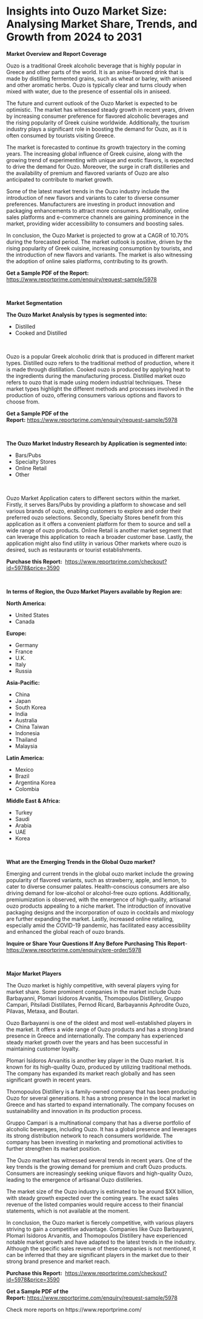 <p><h1>Insights into Ouzo Market Size: Analysing Market Share, Trends, and Growth from 2024 to 2031</h1></p><p><strong>Market Overview and Report Coverage</strong></p>
<p><p>Ouzo is a traditional Greek alcoholic beverage that is highly popular in Greece and other parts of the world. It is an anise-flavored drink that is made by distilling fermented grains, such as wheat or barley, with aniseed and other aromatic herbs. Ouzo is typically clear and turns cloudy when mixed with water, due to the presence of essential oils in aniseed.</p><p>The future and current outlook of the Ouzo Market is expected to be optimistic. The market has witnessed steady growth in recent years, driven by increasing consumer preference for flavored alcoholic beverages and the rising popularity of Greek cuisine worldwide. Additionally, the tourism industry plays a significant role in boosting the demand for Ouzo, as it is often consumed by tourists visiting Greece.</p><p>The market is forecasted to continue its growth trajectory in the coming years. The increasing global influence of Greek cuisine, along with the growing trend of experimenting with unique and exotic flavors, is expected to drive the demand for Ouzo. Moreover, the surge in craft distilleries and the availability of premium and flavored variants of Ouzo are also anticipated to contribute to market growth.</p><p>Some of the latest market trends in the Ouzo industry include the introduction of new flavors and variants to cater to diverse consumer preferences. Manufacturers are investing in product innovation and packaging enhancements to attract more consumers. Additionally, online sales platforms and e-commerce channels are gaining prominence in the market, providing wider accessibility to consumers and boosting sales.</p><p>In conclusion, the Ouzo Market is projected to grow at a CAGR of 10.70% during the forecasted period. The market outlook is positive, driven by the rising popularity of Greek cuisine, increasing consumption by tourists, and the introduction of new flavors and variants. The market is also witnessing the adoption of online sales platforms, contributing to its growth.</p></p>
<p><strong>Get a Sample PDF of the Report:</strong> <a href="https://www.reportprime.com/enquiry/request-sample/5978">https://www.reportprime.com/enquiry/request-sample/5978</a></p>
<p>&nbsp;</p>
<p><strong>Market Segmentation</strong></p>
<p><strong>The Ouzo Market Analysis by types is segmented into:</strong></p>
<p><ul><li>Distilled</li><li>Cooked and Distilled</li></ul></p>
<p>&nbsp;</p>
<p><p>Ouzo is a popular Greek alcoholic drink that is produced in different market types. Distilled ouzo refers to the traditional method of production, where it is made through distillation. Cooked ouzo is produced by applying heat to the ingredients during the manufacturing process. Distilled market ouzo refers to ouzo that is made using modern industrial techniques. These market types highlight the different methods and processes involved in the production of ouzo, offering consumers various options and flavors to choose from.</p></p>
<p><strong>Get a Sample PDF of the Report:</strong>&nbsp;<a href="https://www.reportprime.com/enquiry/request-sample/5978">https://www.reportprime.com/enquiry/request-sample/5978</a></p>
<p>&nbsp;</p>
<p><strong>The Ouzo Market Industry Research by Application is segmented into:</strong></p>
<p><ul><li>Bars/Pubs</li><li>Specialty Stores</li><li>Online Retail</li><li>Other</li></ul></p>
<p>&nbsp;</p>
<p><p>Ouzo Market Application caters to different sectors within the market. Firstly, it serves Bars/Pubs by providing a platform to showcase and sell various brands of ouzo, enabling customers to explore and order their preferred ouzo selections. Secondly, Specialty Stores benefit from this application as it offers a convenient platform for them to source and sell a wide range of ouzo products. Online Retail is another market segment that can leverage this application to reach a broader customer base. Lastly, the application might also find utility in various Other markets where ouzo is desired, such as restaurants or tourist establishments.</p></p>
<p><strong>Purchase this Report:</strong>&nbsp; <a href="https://www.reportprime.com/checkout?id=5978&price=3590">https://www.reportprime.com/checkout?id=5978&price=3590</a></p>
<p>&nbsp;</p>
<p><strong>In terms of Region, the Ouzo Market Players available by Region are:</strong></p>
<p>
    <p> <strong> North America: </strong>
        <ul>
            <li>United States</li>
            <li>Canada</li>
        </ul>
        </p> 
    <p> <strong> Europe: </strong>
        <ul>
            <li>Germany</li>
            <li>France</li>
            <li>U.K.</li>
            <li>Italy</li>
            <li>Russia</li>
        </ul>
        </p> 
    <p> <strong> Asia-Pacific: </strong>
        <ul>
            <li>China</li>
            <li>Japan</li>
            <li>South Korea</li>
            <li>India</li>
            <li>Australia</li>
            <li>China Taiwan</li>
            <li>Indonesia</li>
            <li>Thailand</li>
            <li>Malaysia</li>
        </ul>
        </p> 
    <p> <strong> Latin America: </strong>
        <ul>
            <li>Mexico</li>
            <li>Brazil</li>
            <li>Argentina Korea</li>
            <li>Colombia</li>
        </ul>
        </p> 
    <p> <strong> Middle East & Africa: </strong>
        <ul>
            <li>Turkey</li>
            <li>Saudi</li>
            <li>Arabia</li>
            <li>UAE</li>
            <li>Korea</li>
        </ul>
    </p>
    </p>
<p>&nbsp;</p>
<p><strong>What are the Emerging Trends in the Global Ouzo market?</strong></p>
<p><p>Emerging and current trends in the global ouzo market include the growing popularity of flavored variants, such as strawberry, apple, and lemon, to cater to diverse consumer palates. Health-conscious consumers are also driving demand for low-alcohol or alcohol-free ouzo options. Additionally, premiumization is observed, with the emergence of high-quality, artisanal ouzo products appealing to a niche market. The introduction of innovative packaging designs and the incorporation of ouzo in cocktails and mixology are further expanding the market. Lastly, increased online retailing, especially amid the COVID-19 pandemic, has facilitated easy accessibility and enhanced the global reach of ouzo brands.</p></p>
<p><strong>Inquire or Share Your Questions If Any Before Purchasing This Report</strong>- <a href="https://www.reportprime.com/enquiry/pre-order/5978">https://www.reportprime.com/enquiry/pre-order/5978</a></p>
<p>&nbsp;</p>
<p><strong>Major Market Players</strong></p>
<p><p>The Ouzo market is highly competitive, with several players vying for market share. Some prominent companies in the market include Ouzo Barbayanni, Plomari Isidoros Arvanitis, Thomopoulos Distillery, Gruppo Campari, Pitsiladi Distillates, Pernod Ricard, Barbayannis Aphrodite Ouzo, Pilavas, Metaxa, and Boutari.</p><p>Ouzo Barbayanni is one of the oldest and most well-established players in the market. It offers a wide range of Ouzo products and has a strong brand presence in Greece and internationally. The company has experienced steady market growth over the years and has been successful in maintaining customer loyalty.</p><p>Plomari Isidoros Arvanitis is another key player in the Ouzo market. It is known for its high-quality Ouzo, produced by utilizing traditional methods. The company has expanded its market reach globally and has seen significant growth in recent years.</p><p>Thomopoulos Distillery is a family-owned company that has been producing Ouzo for several generations. It has a strong presence in the local market in Greece and has started to expand internationally. The company focuses on sustainability and innovation in its production process.</p><p>Gruppo Campari is a multinational company that has a diverse portfolio of alcoholic beverages, including Ouzo. It has a global presence and leverages its strong distribution network to reach consumers worldwide. The company has been investing in marketing and promotional activities to further strengthen its market position.</p><p>The Ouzo market has witnessed several trends in recent years. One of the key trends is the growing demand for premium and craft Ouzo products. Consumers are increasingly seeking unique flavors and high-quality Ouzo, leading to the emergence of artisanal Ouzo distilleries.</p><p>The market size of the Ouzo industry is estimated to be around $XX billion, with steady growth expected over the coming years. The exact sales revenue of the listed companies would require access to their financial statements, which is not available at the moment.</p><p>In conclusion, the Ouzo market is fiercely competitive, with various players striving to gain a competitive advantage. Companies like Ouzo Barbayanni, Plomari Isidoros Arvanitis, and Thomopoulos Distillery have experienced notable market growth and have adapted to the latest trends in the industry. Although the specific sales revenue of these companies is not mentioned, it can be inferred that they are significant players in the market due to their strong brand presence and market reach.</p></p>
<p><strong>Purchase this Report:</strong>&nbsp;&nbsp;<a href="https://www.reportprime.com/checkout?id=5978&price=3590">https://www.reportprime.com/checkout?id=5978&price=3590</a></p>
<p></p>
<p><strong>Get a Sample PDF of the Report:</strong>&nbsp;<a href="https://www.reportprime.com/enquiry/request-sample/5978">https://www.reportprime.com/enquiry/request-sample/5978</a></p>
<p>Check more reports on https://www.reportprime.com/</p>